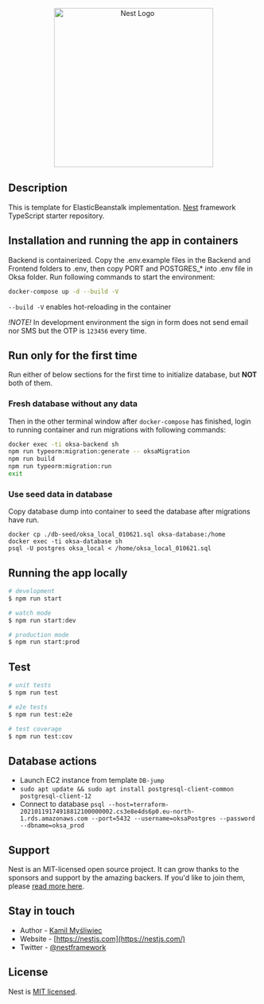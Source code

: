 <p align="center">
  <a href="http://nestjs.com/" target="blank"><img src="https://nestjs.com/img/logo_text.svg" width="320" alt="Nest Logo" /></a>
</p>

## Description

This is template for ElasticBeanstalk implementation.
[Nest](https://github.com/nestjs/nest) framework TypeScript starter repository.

## Installation and running the app in containers

Backend is containerized. Copy the .env.example files in the Backend and Frontend folders to .env, then copy PORT and POSTGRES_* into .env file in Oksa folder. Run following commands to start the environment:
```bash
docker-compose up -d --build -V
```

`--build -V` enables hot-reloading in the container

*!NOTE!*
In development environment the sign in form does not send email nor SMS but the OTP is `123456` every time.

## Run only for the first time

Run either of below sections for the first time to initialize database, but __NOT__ both of them.

### Fresh database without any data

Then in the other terminal window after `docker-compose` has finished, login to running container and run migrations with following commands:
```bash
docker exec -ti oksa-backend sh
npm run typeorm:migration:generate -- oksaMigration
npm run build
npm run typeorm:migration:run
exit
```

### Use seed data in database

Copy database dump into container to seed the database after migrations have run.
```
docker cp ./db-seed/oksa_local_010621.sql oksa-database:/home
docker exec -ti oksa-database sh
psql -U postgres oksa_local < /home/oksa_local_010621.sql
```

## Running the app locally

```bash
# development
$ npm run start

# watch mode
$ npm run start:dev

# production mode
$ npm run start:prod
```

## Test

```bash
# unit tests
$ npm run test

# e2e tests
$ npm run test:e2e

# test coverage
$ npm run test:cov
```

## Database actions
- Launch EC2 instance from template `DB-jump`
- `sudo apt update && sudo apt install postgresql-client-common postgresql-client-12`
- Connect to database `psql --host=terraform-20210119174918812100000002.cs3e8e4ds6p0.eu-north-1.rds.amazonaws.com --port=5432 --username=oksaPostgres --password --dbname=oksa_prod`

## Support

Nest is an MIT-licensed open source project. It can grow thanks to the sponsors and support by the amazing backers. If you'd like to join them, please [read more here](https://docs.nestjs.com/support).

## Stay in touch

- Author - [Kamil Myśliwiec](https://kamilmysliwiec.com)
- Website - [https://nestjs.com](https://nestjs.com/)
- Twitter - [@nestframework](https://twitter.com/nestframework)

## License

Nest is [MIT licensed](LICENSE).

